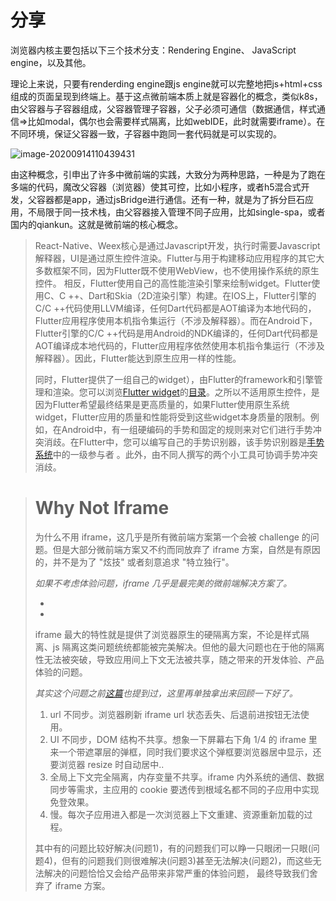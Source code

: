 # 分享

浏览器内核主要包括以下三个技术分支：Rendering Engine、 JavaScript engine，以及其他。

理论上来说，只要有renderding engine跟js engine就可以完整地把js+html+css组成的页面呈现到终端上。基于这点微前端本质上就是容器化的概念，类似k8s，由父容器与子容器组成，父容器管理子容器，父子必须可通信（数据通信，样式通信=>比如modal，偶尔也会需要样式隔离，比如webIDE，此时就需要iframe）。在不同环境，保证父容器一致，子容器中跑同一套代码就是可以实现的。

![image-20200914110439431](C:\Users\simple\AppData\Roaming\Typora\typora-user-images\image-20200914110439431.png)

由这种概念，引申出了许多中微前端的实践，大致分为两种思路，一种是为了跑在多端的代码，魔改父容器（浏览器）使其可控，比如小程序，或者h5混合式开发，父容器都是app，通过jsBridge进行通信。还有一种，就是为了拆分巨石应用，不局限于同一技术栈，由父容器接入管理不同子应用，比如single-spa，或者国内的qiankun。这就是微前端的核心概念。

> React-Native、Weex核心是通过Javascript开发，执行时需要Javascript解释器，UI是通过原生控件渲染。Flutter与用于构建移动应用程序的其它大多数框架不同，因为Flutter既不使用WebView，也不使用操作系统的原生控件。 相反，Flutter使用自己的高性能渲染引擎来绘制widget。Flutter使用C、C ++、Dart和Skia（2D渲染引擎）构建。在IOS上，Flutter引擎的C/C ++代码使用LLVM编译，任何Dart代码都是AOT编译为本地代码的，Flutter应用程序使用本机指令集运行（不涉及解释器）。而在Android下，Flutter引擎的C/C ++代码是用Android的NDK编译的，任何Dart代码都是AOT编译成本地代码的，Flutter应用程序依然使用本机指令集运行（不涉及解释器）。因此，Flutter能达到原生应用一样的性能。
>
> 同时，Flutter提供了一组自己的widget），由Flutter的framework和引擎管理和渲染。您可以浏览[Flutter widget](https://flutterchina.club/widgets/)的[目录](https://flutterchina.club/widgets/)。之所以不适用原生控件，是因为Flutter希望最终结果是更高质量的，如果Flutter使用原生系统widget，Flutter应用的质量和性能将受到这些widget本身质量的限制。例如，在Android中，有一组硬编码的手势和固定的规则来对它们进行手势冲突消歧。在Flutter中，您可以编写自己的手势识别器，该手势识别器是[手势系统](https://flutterchina.club/gestures/)中的一级参与者 。此外，由不同人撰写的两个小工具可协调手势冲突消歧。
>
> ### 




> # Why Not Iframe
>
> 为什么不用 iframe，这几乎是所有微前端方案第一个会被 challenge 的问题。但是大部分微前端方案又不约而同放弃了 iframe 方案，自然是有原因的，并不是为了 "炫技" 或者刻意追求 "特立独行"。
>
> 
>
> *如果不考虑体验问题，iframe 几乎是最完美的微前端解决方案了。*
>
> *
> *
>
> iframe 最大的特性就是提供了浏览器原生的硬隔离方案，不论是样式隔离、js 隔离这类问题统统都能被完美解决。但他的最大问题也在于他的隔离性无法被突破，导致应用间上下文无法被共享，随之带来的开发体验、产品体验的问题。
>
> 
>
> *其实这个问题之前[这篇](https://yuque.antfin-inc.com/youzhi.lk/onex/titx2c)也提到过，这里再单独拿出来回顾一下好了。*
>
> 
>
> 1. url 不同步。浏览器刷新 iframe url 状态丢失、后退前进按钮无法使用。
> 2. UI 不同步，DOM 结构不共享。想象一下屏幕右下角 1/4 的 iframe 里来一个带遮罩层的弹框，同时我们要求这个弹框要浏览器居中显示，还要浏览器 resize 时自动居中..
> 3. 全局上下文完全隔离，内存变量不共享。iframe 内外系统的通信、数据同步等需求，主应用的 cookie 要透传到根域名都不同的子应用中实现免登效果。
> 4. 慢。每次子应用进入都是一次浏览器上下文重建、资源重新加载的过程。
>
> 
>
> 其中有的问题比较好解决(问题1)，有的问题我们可以睁一只眼闭一只眼(问题4)，但有的问题我们则很难解决(问题3)甚至无法解决(问题2)，而这些无法解决的问题恰恰又会给产品带来非常严重的体验问题， 最终导致我们舍弃了 iframe 方案。